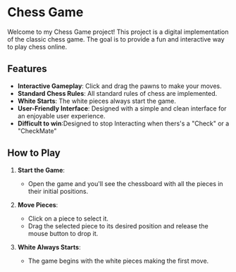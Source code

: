 # Chess Game

Welcome to my Chess Game project! This project is a digital implementation of the classic chess game. The goal is to provide a fun and interactive way to play chess online.

## Features

- **Interactive Gameplay**: Click and drag the pawns to make your moves.
- **Standard Chess Rules**: All standard rules of chess are implemented.
- **White Starts**: The white pieces always start the game.
- **User-Friendly Interface**: Designed with a simple and clean interface for an enjoyable user experience.
- **Difficult to win**:Designed to stop Interacting when thers's a "Check" or a "CheckMate"

## How to Play

1. **Start the Game**:
   - Open the game and you'll see the chessboard with all the pieces in their initial positions.

2. **Move Pieces**:
   - Click on a piece to select it.
   - Drag the selected piece to its desired position and release the mouse button to drop it.

3. **White Always Starts**:
   - The game begins with the white pieces making the first move.
